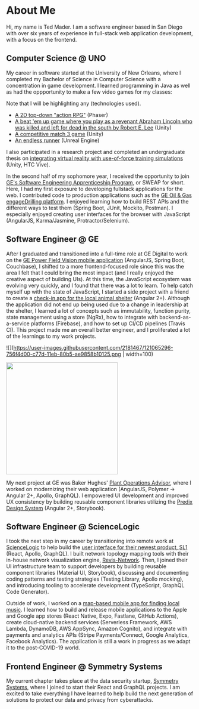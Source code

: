 # About Me

Hi, my name is Ted Mader. I am a software engineer based in San Diego with over six years of experience in full-stack web application development, with a focus on the frontend.

## Computer Science @ UNO
My career in software started at the University of New Orleans, where I completed my Bachelor of Science in Computer Science with a concentration in game development. I learned programming in Java as well as had the oppportunity to make a few video games for my classes:

Note that I will be highlighting any (technologies used).

- [A 2D top-down "action RPG"](https://github.com/tlmader/theodoric) (Phaser)
- [A beat 'em up game where you play as a revenant Abraham Lincoln who was killed and left for dead in the south by Robert E. Lee](https://github.com/uno-game-dev/honest-abe) (Unity)
- [A competitive match 3 game](https://github.com/tlmader/glyphic-heroes) (Unity)
- [An endless runner](https://github.com/tlmader/endless-runner) (Unreal Engine)

I also participated in a research project and completed an undergraduate thesis on [integrating virtual reality with use-of-force training simulations](https://scholarworks.uno.edu/honors_theses/87/) (Unity, HTC Vive).

In the second half of my sophomore year, I received the opportunity to join [GE's Software Engineering Apprenticeship Program](https://www.uno.edu/academics/cos/computer-science/internships#:~:text=GE%20Software%20Engineering%20Apprenticeship%20Program,technical%20mentors%20in%20the%20industry.), or SWEAP for short. Here, I had my first exposure to developing fullstack applications for the web. I contributed code to production applications such as the [GE Oil & Gas engageDrilling platform](https://www.engagedrilling.com/splashpage). I enjoyed learning how to build REST APIs and the different ways to test them (Spring Boot, JUnit, Mockito, Postman). I especially enjoyed creating user interfaces for the browser with JavaScript (AngularJS, Karma/Jasmine, Protractor/Selenium).

## Software Engineer @ GE
After I graduated and transitioned into a full-time role at GE Digital to work on the [GE Power Field Vision mobile application](https://enterprisersproject.com/article/2017/7/how-ge-digital-drives-revenue-strategy-snapshot) (AngularJS, Spring Boot, Couchbase), I shifted to a more frontend-focused role since this was the area I felt that I could bring the most impact (and I really enjoyed the creative aspect of building UIs). At this time, the JavaScript ecosystem was evolving very quickly, and I found that there was a lot to learn. To help catch myself up with the state of JavaScript, I started a side project with a friend to create a [check-in app for the local animal shelter](https://github.com/cerberus-org/cerberus-app) (Angular 2+). Although the application did not end up being used due to a change in leadership at the shelter, I learned a lot of concepts such as immutability, function purity, state management using a store (NgRx), how to integrate with backend-as-a-service platforms (Firebase), and how to set up CI/CD pipelines (Travis CI). This project made me an overall better engineer, and I proliferated a lot of the learnings to my work projects.

![](https://user-images.githubusercontent.com/2181467/121065296-756f4d00-c77d-11eb-80b5-ae9858b10125.png | width=100)

<img src="https://user-images.githubusercontent.com/2181467/121065296-756f4d00-c77d-11eb-80b5-ae9858b10125.png" width="300" />

My next project at GE was Baker Hughes' [Plant Operations Advisor](https://www.bp.com/en/global/corporate/news-and-insights/press-releases/bp-deploys-plant-operations-advisor-on-gulf-of-mexico-platforms.html), where I worked on modernizing their web application (AngularJS, Polymer -> Angular 2+, Apollo, GraphQL). I empowered UI development and improved UX consistency by building reusable component libraries utilizing the [Predix Design System](https://www.predix-ui.com/) (Angular 2+, Storybook).

## Software Engineer @ ScienceLogic
I took the next step in my career by transitioning into remote work at [ScienceLogic](https://sciencelogic.com/) to help build the [user interface for their newest product, SL1](https://sciencelogic.com/blog/a-new-defining-moment-for-sciencelogic) (React, Apollo, GraphQL). I built network topology mapping tools with their in-house network visualization engine, [Revis-Network](https://github.com/ScienceLogic/revis-network). Then, I joined their UI infrastructure team to support developers by building reusable component libraries (Material UI, Storybook), discussing and documenting coding patterns and testing strategies (Testing Library, Apollo mocking), and introducing tooling to accelerate development (TypeScript, GraphQL Code Generator).

Outside of work, I worked on a [map-based mobile app for finding local music](https://www.indienav.com/). I learned how to build and release mobile applications to the Apple and Google app stores (React Native, Expo, Fastlane, GitHub Actions), create cloud-native backend services (Serverless Framework, AWS Lambda, DynamoDB, AWS AppSync, Amazon Cognito), and integrate with payments and analytics APIs (Stripe Payments/Connect, Google Analytics, Facebook Analytics). The application is still a work in progress as we adapt it to the post-COVID-19 world.

## Frontend Engineer @ Symmetry Systems
My current chapter takes place at the data security startup, [Symmetry Systems](https://www.symmetry-systems.com/), where I joined to start their React and GraphQL projects. I am excited to take everything I have learned to help build the next generation of solutions to protect our data and privacy from cyberattacks.
